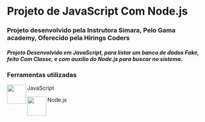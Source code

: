 # Projeto de JavaScript Com Node.js

### Projeto desenvolvido pela Instrutora Simara, Pelo Gama academy, Oferecido pela Hirings Coders

##### Projeto Desenvolvido em JavaScript, para listar um banco de dados Fake, feito Com Classe, e com auxilio do Node.js para buscar no sistema.

### Ferramentas utilizadas

<img src="https://img.icons8.com/color/452/javascript--v1.png" width="50px" align="left"> JavaScript




<img src="https://i.dlpng.com/static/png/511529_preview.png" width="50px" align="left"> Node.js

